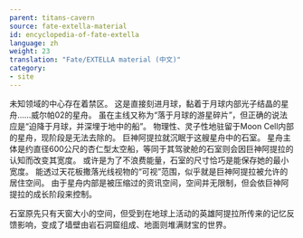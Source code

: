 ```yaml
---
parent: titans-cavern
source: fate-extella-material
id: encyclopedia-of-fate-extella
language: zh
weight: 23
translation: "Fate/EXTELLA material (中文)"
category:
- site
---
```


未知领域的中心存在着禁区。
这是直接刻进月球，黏着于月球内部光子结晶的星舟……威尔帕02的星舟。
虽在主线又称为“落于月球的游星碎片”，但正确的说法应是“迫降于月球，并深埋于地中的船”。
物理性、灵子性地驻留于Moon Cell内部的星舟，现阶段是无法去除的。
巨神阿提拉就沉眠于这艘星舟中的石室。
星舟主体是约直径600公尺的杏仁型太空船，等同于其驾驶舱的石室则会因巨神阿提拉的认知而改变其宽度。
或许是为了不浪费能量，石室的尺寸恰巧是能保存她的最小宽度。
能透过天花板撒落光线视物的“可视”范围，似乎就是巨神阿提拉被允许的居住空间。
由于星舟内部是被压缩过的资讯空间，空间并无限制，但会依巨神阿提拉的成长阶段来控制。

石室原先只有天窗大小的空间，但受到在地球上活动的英雄阿提拉所传来的记忆反馈影响，变成了墙壁由岩石洞窟组成、地面则堆满财宝的世界。
